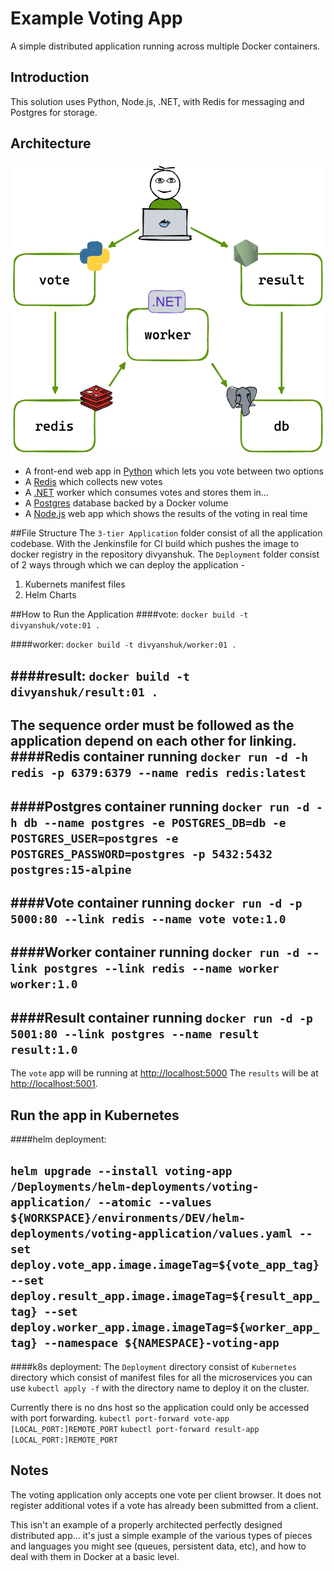 # Example Voting App

A simple distributed application running across multiple Docker containers.

## Introduction
This solution uses Python, Node.js, .NET, with Redis for messaging and Postgres for storage.

## Architecture

![Architecture diagram](architecture.excalidraw.png)

* A front-end web app in [Python](/vote) which lets you vote between two options
* A [Redis](https://hub.docker.com/_/redis/) which collects new votes
* A [.NET](/worker/) worker which consumes votes and stores them in…
* A [Postgres](https://hub.docker.com/_/postgres/) database backed by a Docker volume
* A [Node.js](/result) web app which shows the results of the voting in real time

##File Structure
The `3-tier Application` folder consist of all the application codebase. With the Jenkinsfile for CI build which pushes the image to docker registry in the repository divyanshuk.
The `Deployment` folder consist of 2 ways through which we can deploy the application -
1. Kubernets manifest files
2. Helm Charts

##How to Run the Application
####vote:
`docker build -t divyanshuk/vote:01 .`

####worker:
`docker build -t divyanshuk/worker:01 .`

####result:
`docker build -t divyanshuk/result:01 .`
---------
The sequence order must be followed as the application depend on each other for linking.
####Redis container running
    `docker run -d -h redis -p 6379:6379 --name redis redis:latest`
---------
####Postgres container running
    `docker run -d -h db --name postgres -e POSTGRES_DB=db -e POSTGRES_USER=postgres -e POSTGRES_PASSWORD=postgres -p 5432:5432 postgres:15-alpine`
---------
####Vote container running
    `docker run -d -p 5000:80 --link redis --name vote vote:1.0`
---------
####Worker container running
    `docker run -d --link postgres --link redis --name worker worker:1.0`
---------
####Result container running
    `docker run -d -p 5001:80 --link postgres --name result result:1.0`
---------
The `vote` app will be running at [http://localhost:5000](http://localhost:5000)
The `results` will be at [http://localhost:5001](http://localhost:5001).

## Run the app in Kubernetes
####helm deployment:

`helm upgrade --install voting-app /Deployments/helm-deployments/voting-application/ --atomic --values ${WORKSPACE}/environments/DEV/helm-deployments/voting-application/values.yaml --set deploy.vote_app.image.imageTag=${vote_app_tag} --set deploy.result_app.image.imageTag=${result_app_tag} --set deploy.worker_app.image.imageTag=${worker_app_tag} --namespace ${NAMESPACE}-voting-app`
------
####k8s deployment:
The `Deployment` directory consist of `Kubernetes` directory which consist of manifest files for all the microservices you can use `kubectl apply -f` with the directory name to deploy it on the cluster.

Currently there is no dns host so the application could only be accessed with port forwarding.
`kubectl port-forward vote-app [LOCAL_PORT:]REMOTE_PORT`
`kubectl port-forward result-app [LOCAL_PORT:]REMOTE_PORT`

## Notes

The voting application only accepts one vote per client browser. It does not register additional votes if a vote has already been submitted from a client.

This isn't an example of a properly architected perfectly designed distributed app... it's just a simple
example of the various types of pieces and languages you might see (queues, persistent data, etc), and how to
deal with them in Docker at a basic level.